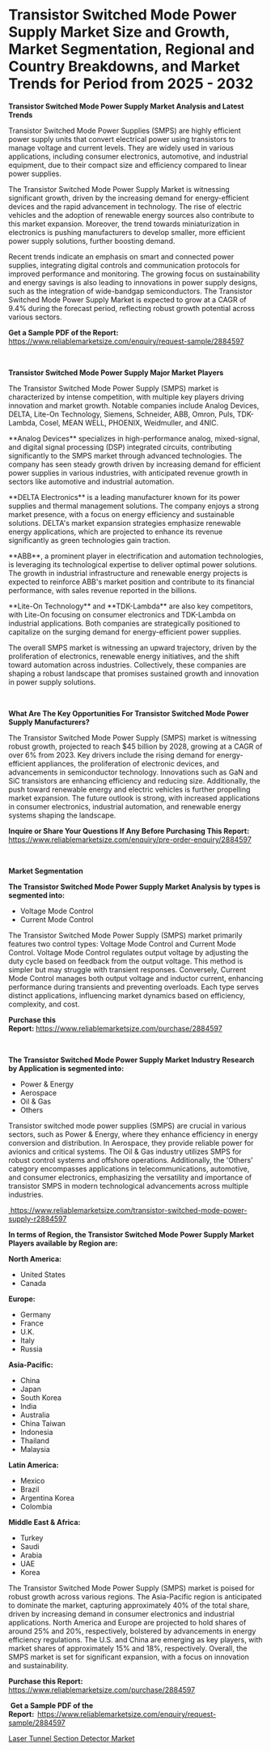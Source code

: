 <p><h1>Transistor Switched Mode Power Supply Market Size and Growth, Market Segmentation, Regional and Country Breakdowns, and Market Trends for Period from 2025 -  2032</h1></p><p><strong>Transistor Switched Mode Power Supply Market Analysis and Latest Trends</strong></p>
<p><p>Transistor Switched Mode Power Supplies (SMPS) are highly efficient power supply units that convert electrical power using transistors to manage voltage and current levels. They are widely used in various applications, including consumer electronics, automotive, and industrial equipment, due to their compact size and efficiency compared to linear power supplies.</p><p>The Transistor Switched Mode Power Supply Market is witnessing significant growth, driven by the increasing demand for energy-efficient devices and the rapid advancement in technology. The rise of electric vehicles and the adoption of renewable energy sources also contribute to this market expansion. Moreover, the trend towards miniaturization in electronics is pushing manufacturers to develop smaller, more efficient power supply solutions, further boosting demand.</p><p>Recent trends indicate an emphasis on smart and connected power supplies, integrating digital controls and communication protocols for improved performance and monitoring. The growing focus on sustainability and energy savings is also leading to innovations in power supply designs, such as the integration of wide-bandgap semiconductors. The Transistor Switched Mode Power Supply Market is expected to grow at a CAGR of 9.4% during the forecast period, reflecting robust growth potential across various sectors.</p></p>
<p><strong>Get a Sample PDF of the Report:&nbsp;</strong> <a href="https://www.reliablemarketsize.com/enquiry/request-sample/2884597?utm_campaign=2747&utm_medium=2&utm_source=Github&utm_content=ia&utm_term=13032025&utm_id=transistor-switched-mode-power-supply">https://www.reliablemarketsize.com/enquiry/request-sample/2884597</a></p>
<p>&nbsp;</p>
<p><strong>Transistor Switched Mode Power Supply Major Market Players</strong></p>
<p><p>The Transistor Switched Mode Power Supply (SMPS) market is characterized by intense competition, with multiple key players driving innovation and market growth. Notable companies include Analog Devices, DELTA, Lite-On Technology, Siemens, Schneider, ABB, Omron, Puls, TDK-Lambda, Cosel, MEAN WELL, PHOENIX, Weidmuller, and 4NIC.</p><p>**Analog Devices** specializes in high-performance analog, mixed-signal, and digital signal processing (DSP) integrated circuits, contributing significantly to the SMPS market through advanced technologies. The company has seen steady growth driven by increasing demand for efficient power supplies in various industries, with anticipated revenue growth in sectors like automotive and industrial automation.</p><p>**DELTA Electronics** is a leading manufacturer known for its power supplies and thermal management solutions. The company enjoys a strong market presence, with a focus on energy efficiency and sustainable solutions. DELTA's market expansion strategies emphasize renewable energy applications, which are projected to enhance its revenue significantly as green technologies gain traction.</p><p>**ABB**, a prominent player in electrification and automation technologies, is leveraging its technological expertise to deliver optimal power solutions. The growth in industrial infrastructure and renewable energy projects is expected to reinforce ABB's market position and contribute to its financial performance, with sales revenue reported in the billions.</p><p>**Lite-On Technology** and **TDK-Lambda** are also key competitors, with Lite-On focusing on consumer electronics and TDK-Lambda on industrial applications. Both companies are strategically positioned to capitalize on the surging demand for energy-efficient power supplies.</p><p>The overall SMPS market is witnessing an upward trajectory, driven by the proliferation of electronics, renewable energy initiatives, and the shift toward automation across industries. Collectively, these companies are shaping a robust landscape that promises sustained growth and innovation in power supply solutions.</p></p>
<p>&nbsp;</p>
<p><strong>What Are The Key Opportunities For Transistor Switched Mode Power Supply Manufacturers?</strong></p>
<p><p>The Transistor Switched Mode Power Supply (SMPS) market is witnessing robust growth, projected to reach $45 billion by 2028, growing at a CAGR of over 6% from 2023. Key drivers include the rising demand for energy-efficient appliances, the proliferation of electronic devices, and advancements in semiconductor technology. Innovations such as GaN and SiC transistors are enhancing efficiency and reducing size. Additionally, the push toward renewable energy and electric vehicles is further propelling market expansion. The future outlook is strong, with increased applications in consumer electronics, industrial automation, and renewable energy systems shaping the landscape.</p></p>
<p><strong>Inquire or Share Your Questions If Any Before Purchasing This Report:</strong> <a href="https://www.reliablemarketsize.com/enquiry/pre-order-enquiry/2884597?utm_campaign=2747&utm_medium=2&utm_source=Github&utm_content=ia&utm_term=13032025&utm_id=transistor-switched-mode-power-supply">https://www.reliablemarketsize.com/enquiry/pre-order-enquiry/2884597</a></p>
<p>&nbsp;</p>
<p><strong>Market Segmentation</strong></p>
<p><strong>The Transistor Switched Mode Power Supply Market Analysis by types is segmented into:</strong></p>
<p><ul><li>Voltage Mode Control</li><li>Current Mode Control</li></ul></p>
<p><p>The Transistor Switched Mode Power Supply (SMPS) market primarily features two control types: Voltage Mode Control and Current Mode Control. Voltage Mode Control regulates output voltage by adjusting the duty cycle based on feedback from the output voltage. This method is simpler but may struggle with transient responses. Conversely, Current Mode Control manages both output voltage and inductor current, enhancing performance during transients and preventing overloads. Each type serves distinct applications, influencing market dynamics based on efficiency, complexity, and cost.</p></p>
<p><strong>Purchase this Report:&nbsp;</strong><a href="https://www.reliablemarketsize.com/purchase/2884597?utm_campaign=2747&utm_medium=2&utm_source=Github&utm_content=ia&utm_term=13032025&utm_id=transistor-switched-mode-power-supply">https://www.reliablemarketsize.com/purchase/2884597</a></p>
<p>&nbsp;</p>
<p><strong>The Transistor Switched Mode Power Supply Market Industry Research by Application is segmented into:</strong></p>
<p><ul><li>Power & Energy</li><li>Aerospace</li><li>Oil & Gas</li><li>Others</li></ul></p>
<p><p>Transistor switched mode power supplies (SMPS) are crucial in various sectors, such as Power & Energy, where they enhance efficiency in energy conversion and distribution. In Aerospace, they provide reliable power for avionics and critical systems. The Oil & Gas industry utilizes SMPS for robust control systems and offshore operations. Additionally, the 'Others' category encompasses applications in telecommunications, automotive, and consumer electronics, emphasizing the versatility and importance of transistor SMPS in modern technological advancements across multiple industries.</p></p>
<p><a href="https://www.reliablemarketsize.com/transistor-switched-mode-power-supply-r2884597?utm_campaign=2747&utm_medium=2&utm_source=Github&utm_content=ia&utm_term=13032025&utm_id=transistor-switched-mode-power-supply">&nbsp;https://www.reliablemarketsize.com/transistor-switched-mode-power-supply-r2884597</a></p>
<p><strong>In terms of Region, the Transistor Switched Mode Power Supply Market Players available by Region are:</strong></p>
<p>
    <p> <strong> North America: </strong>
        <ul>
            <li>United States</li>
            <li>Canada</li>
        </ul>
        </p> 
    <p> <strong> Europe: </strong>
        <ul>
            <li>Germany</li>
            <li>France</li>
            <li>U.K.</li>
            <li>Italy</li>
            <li>Russia</li>
        </ul>
        </p> 
    <p> <strong> Asia-Pacific: </strong>
        <ul>
            <li>China</li>
            <li>Japan</li>
            <li>South Korea</li>
            <li>India</li>
            <li>Australia</li>
            <li>China Taiwan</li>
            <li>Indonesia</li>
            <li>Thailand</li>
            <li>Malaysia</li>
        </ul>
        </p> 
    <p> <strong> Latin America: </strong>
        <ul>
            <li>Mexico</li>
            <li>Brazil</li>
            <li>Argentina Korea</li>
            <li>Colombia</li>
        </ul>
        </p> 
    <p> <strong> Middle East & Africa: </strong>
        <ul>
            <li>Turkey</li>
            <li>Saudi</li>
            <li>Arabia</li>
            <li>UAE</li>
            <li>Korea</li>
        </ul>
    </p>
    </p>
<p><p>The Transistor Switched Mode Power Supply (SMPS) market is poised for robust growth across various regions. The Asia-Pacific region is anticipated to dominate the market, capturing approximately 40% of the total share, driven by increasing demand in consumer electronics and industrial applications. North America and Europe are projected to hold shares of around 25% and 20%, respectively, bolstered by advancements in energy efficiency regulations. The U.S. and China are emerging as key players, with market shares of approximately 15% and 18%, respectively. Overall, the SMPS market is set for significant expansion, with a focus on innovation and sustainability.</p></p>
<p><strong>Purchase this Report: </strong><a href="https://www.reliablemarketsize.com/purchase/2884597?utm_campaign=2747&utm_medium=2&utm_source=Github&utm_content=ia&utm_term=13032025&utm_id=transistor-switched-mode-power-supply">https://www.reliablemarketsize.com/purchase/2884597</a></p>
<p>&nbsp;<strong>Get a Sample PDF of the Report:&nbsp;&nbsp;</strong><a href="https://www.reliablemarketsize.com/enquiry/request-sample/2884597?utm_campaign=2747&utm_medium=2&utm_source=Github&utm_content=ia&utm_term=13032025&utm_id=transistor-switched-mode-power-supply">https://www.reliablemarketsize.com/enquiry/request-sample/2884597</a></p>
<p><strong></strong></p>
<p><p><a href="https://github.com/waverlyam689/Market-Research-Report-List-1/blob/main/laser-tunnel-section-detector-market.md?utm_campaign=2747&utm_medium=2&utm_source=Github&utm_content=ia&utm_term=13032025&utm_id=transistor-switched-mode-power-supply">Laser Tunnel Section Detector Market</a></p></p>